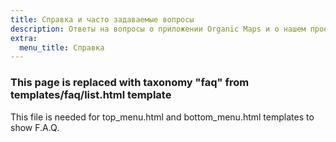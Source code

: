 ```yaml
---
title: Справка и часто задаваемые вопросы
description: Ответы на вопросы о приложении Organic Maps и о нашем проекте
extra:
  menu_title: Справка
---
```


### This page is replaced with taxonomy "faq" from templates/faq/list.html template
This file is needed for top_menu.html and bottom_menu.html templates to show F.A.Q.